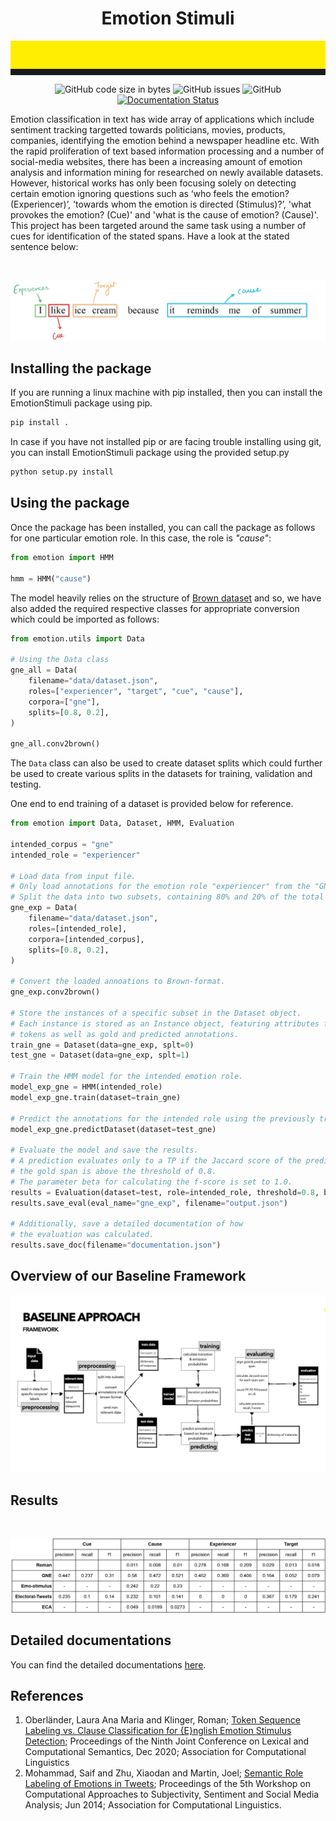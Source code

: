 <h1 align="center">Emotion Stimuli</h1>
<hr style="height:10px;border-top:45px solid #fe0" />

<div align="center">

![GitHub code size in bytes](https://img.shields.io/github/languages/code-size/Thanatoz-1/EmotionStimuli?style=for-the-badge)
![GitHub issues](https://img.shields.io/github/issues-raw/Thanatoz-1/EmotionStimuli?style=for-the-badge)
![GitHub](https://img.shields.io/github/license/Thanatoz-1/EmotionStimuli?style=for-the-badge)
[![Documentation Status](https://readthedocs.org/projects/emotionstimuli/badge/?version=latest&style=for-the-badge)](https://emotionstimuli.readthedocs.io/en/latest/?badge=latest)

</div>

Emotion classification in text has wide array of applications which include sentiment tracking targetted towards politicians, movies, products, companies, identifying the emotion behind a newspaper headline etc. With the rapid proliferation of text based information processing and a number of social-media websites, there has been a increasing amount of emotion analysis and information mining for researched on newly available datasets. However, historical works has only been focusing solely on detecting certain emotion  ignoring questions such as ‘who feels the emotion? (Experiencer)’, 'towards whom the emotion is directed (Stimulus)?’, 'what provokes the emotion? (Cue)' and 'what is the cause of emotion? (Cause)'. This project has been targeted around the same task using a number of cues for identification of the stated spans. Have a look at the stated sentence below:

<br/>

![explaination](docs/image/sentence_exmaple.jpg)

## Installing the package
If you are running a linux machine with pip installed, then you can install the EmotionStimuli package using pip.
```bash
pip install .
```
In case if you have not installed pip or are facing trouble installing using git, you can install EmotionStimuli package using the provided setup.py
```bash
python setup.py install
```

## Using the package
Once the package has been installed, you can call the package as follows for one particular emotion role. In this case, the role is _"cause"_:
```python
from emotion import HMM

hmm = HMM("cause")
```
The model heavily relies on the structure of [Brown dataset](https://en.wikipedia.org/wiki/Brown_Corpus) and so, we have also added the required respective classes for appropriate conversion which could be imported as follows:
```python
from emotion.utils import Data

# Using the Data class
gne_all = Data(
    filename="data/dataset.json",
    roles=["experiencer", "target", "cue", "cause"],
    corpora=["gne"],
    splits=[0.8, 0.2],
)

gne_all.conv2brown()
```

The `Data` class can also be used to create dataset splits which could further be used to create various splits in the datasets for training, validation and testing. 

One end to end training of a dataset is provided below for reference. 

```python
from emotion import Data, Dataset, HMM, Evaluation

intended_corpus = "gne"
intended_role = "experiencer"

# Load data from input file.
# Only load annotations for the emotion role "experiencer" from the "GNE" corpus.
# Split the data into two subsets, containing 80% and 20% of the total instances respectively (randomly selected).
gne_exp = Data(
    filename="data/dataset.json",
    roles=[intended_role],
    corpora=[intended_corpus],
    splits=[0.8, 0.2],
)

# Convert the loaded annoations to Brown-format.
gne_exp.conv2brown()

# Store the instances of a specific subset in the Dataset object.
# Each instance is stored as an Instance object, featuring attributes for 
# tokens as well as gold and predicted annotations.
train_gne = Dataset(data=gne_exp, splt=0)
test_gne = Dataset(data=gne_exp, splt=1)

# Train the HMM model for the intended emotion role.
model_exp_gne = HMM(intended_role)
model_exp_gne.train(dataset=train_gne)

# Predict the annotations for the intended role using the previously trained model.
model_exp_gne.predictDataset(dataset=test_gne)

# Evaluate the model and save the results.
# A prediction evaluates only to a TP if the Jaccard score of the predicted and
# the gold span is above the threshold of 0.8.
# The parameter beta for calculating the f-score is set to 1.0.
results = Evaluation(dataset=test, role=intended_role, threshold=0.8, beta=1.0)
results.save_eval(eval_name="gne_exp", filename="output.json")

# Additionally, save a detailed documentation of how
# the evaluation was calculated.
results.save_doc(filename="documentation.json")
```
## Overview of our Baseline Framework
![Project_Overview](docs/image/baseline_overview.jpeg)

## Results
<br/>

![Project_Results](docs/image/results.jpg)

## Detailed documentations
You can find the detailed documentations [here](https://emotionstimuli.readthedocs.io/en/latest/).

## References
1. Oberl&#228;nder, Laura Ana Maria  and Klinger, Roman; [Token Sequence Labeling vs. Clause Classification for {E}nglish Emotion Stimulus Detection](https://www.aclweb.org/anthology/2020.starsem-1.7); Proceedings of the Ninth Joint Conference on Lexical and Computational Semantics, Dec 2020; Association for Computational Linguistics
2. Mohammad, Saif  and Zhu, Xiaodan  and Martin, Joel; [Semantic Role Labeling of Emotions in Tweets](https://www.aclweb.org/anthology/W14-2607); Proceedings of the 5th Workshop on Computational Approaches to Subjectivity, Sentiment and Social Media Analysis; Jun 2014; Association for Computational Linguistics.
